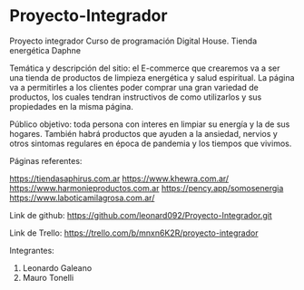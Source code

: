 # Proyecto-Integrador
Proyecto integrador Curso de programación Digital House. Tienda energética Daphne

Temática y descripción del sitio: el E-commerce que crearemos va a ser una tienda de productos de limpieza energética y salud espiritual. La página va a permitirles a los clientes poder comprar una gran variedad de productos, los cuales tendran instructivos de como utilizarlos y sus propiedades en la misma página.

Público objetivo: toda persona con interes en limpiar su energía y la de sus hogares. También habrá productos que ayuden a la ansiedad, nervios y otros sintomas regulares en época de pandemia y los tiempos que vivimos.

Páginas referentes:

https://tiendasaphirus.com.ar
https://www.khewra.com.ar/
https://www.harmonieproductos.com.ar
https://pency.app/somosenergia
https://www.laboticamilagrosa.com.ar/

Link de github: https://github.com/leonard092/Proyecto-Integrador.git

Link de Trello: https://trello.com/b/mnxn6K2R/proyecto-integrador

Integrantes:

1) Leonardo Galeano
2) Mauro Tonelli
